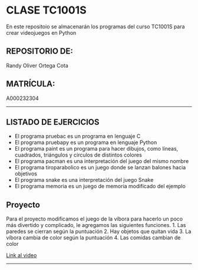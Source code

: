 # CLASE TC1001S
En este repositoio se almacenarán los programas del curso TC1001S para crear videojuegos en Python

## REPOSITORIO DE:
Randy Oliver Ortega Cota

## MATRÍCULA:
A000232304

***
## LISTADO DE EJERCICIOS
* El programa pruebac es un programa en lenguaje C
* El programa pruebapy es un programa en lenguaje Python
* El programa paint es un programa para hacer dibujos, como líneas, cuadrados, triángulos y círculos de distintos colores
* El programa pacman es una interpretación del juego del mismo nombre
* El programa tiroparabolico es un juego donde se lanzan balones hacia objetivos
* El programa snake es una interpretación del juego Snake
* El programa memoria es un juego de memoria modificado del ejemplo

## Proyecto
 Para el proyecto modificamos el juego de la víbora para hacerlo un poco más divertido y complicado, le agregamos las siguientes funciones.
    1. Las paredes se cierran según la puntuación
    2. Hay objetos que quitan vida
    3. La víbora cambia de color según la puntuación
    4. Las comidas cambian de color

[Link al video](https://tecmx-my.sharepoint.com/:v:/g/personal/a00232280_tec_mx/EV1lbZ47ZdVIkrsMngXsRQQB2HR3Cep8yoAQSgUhQb1PSQ?e=CfWSsq)
***